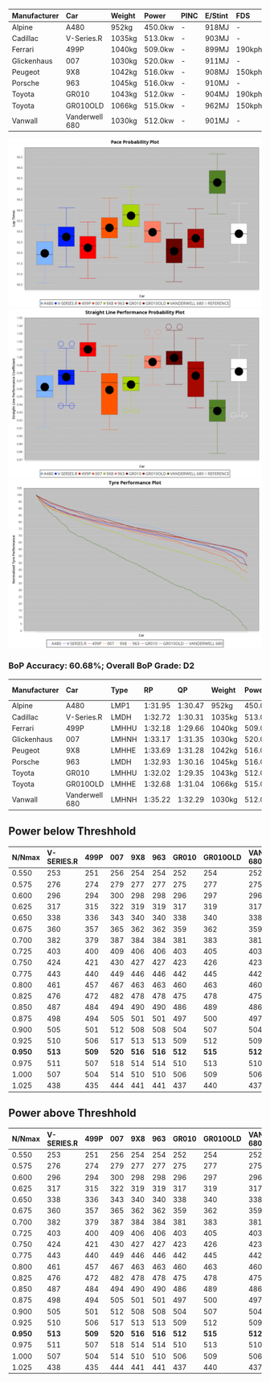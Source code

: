 | Manufacturer | Car            | Weight | Power   | PINC    | E/Stint | FDS     |
|:-|:-|:-|:-|:-|:-|:-|
| Alpine       | A480           | 952kg  | 450.0kw |    -    | 918MJ   |    -    |
| Cadillac     | V-Series.R     | 1035kg | 513.0kw |    -    | 903MJ   |    -    |
| Ferrari      | 499P           | 1040kg | 509.0kw |    -    | 899MJ   | 190kph  |
| Glickenhaus  | 007            | 1030kg | 520.0kw |    -    | 911MJ   |    -    |
| Peugeot      | 9X8            | 1042kg | 516.0kw |    -    | 908MJ   | 150kph  |
| Porsche      | 963            | 1045kg | 516.0kw |    -    | 910MJ   |    -    |
| Toyota       | GR010          | 1043kg | 512.0kw |    -    | 904MJ   | 190kph  |
| Toyota       | GR010OLD       | 1066kg | 515.0kw |    -    | 962MJ   | 150kph  |
| Vanwall      | Vanderwell 680 | 1030kg | 512.0kw |    -    | 901MJ   |    -    |

![PACECHART](./IMG/OFFICIAL.png)
![STRAIGHTLINEPERFORMANCECHART](./IMG/OFFICIAL_sp.png)
![TYREPERFORMANCECHART](./IMG/OFFICIAL_tw.png)

### BoP Accuracy: 60.68%; Overall BoP Grade: D2
| Manufacturer | Car            | Type  | RP      | QP      | Weight | Power¹  | Threshhold | PINC    | Power²   | E/Stint | AVG Vmax  | FDS     | RDLC | L/Stint | BOP-Grade | Model Accuracy | Model Points | Match%  | SimDiff |
|:-|:-|:-|:-|:-|:-|:-|:-|:-|:-|:-|:-|:-|:-|:-|:-|:-|:-|:-|:-|
| Alpine       | A480           | LMP1  | 1:31.95 | 1:30.47 |  952kg | 450.0kw | 0.0kph     |    -    | 450.00kw |  918MJ  | 300.99kph |    -    | 0.98 | 37      | -Ω1       | 97.75%         | 1567         | 44.37%  | -0.48   |
| Cadillac     | V-Series.R     | LMDH  | 1:32.72 | 1:30.31 | 1035kg | 513.0kw | 0.0kph     |    -    | 513.00kw |  903MJ  | 304.39kph |    -    | 1.03 | 40      | -B1       | 98.50%         | 4201         | 88.42%  | #       |
| Ferrari      | 499P           | LMHHU | 1:32.18 | 1:29.66 | 1040kg | 509.0kw | 0.0kph     |    -    | 509.00kw |  899MJ  | 309.68kph | 190kph  | 1.04 | 40      | -E2       | 100.00%        | 4441         | 54.10%  | #       |
| Glickenhaus  | 007            | LMHNH | 1:33.17 | 1:31.35 | 1030kg | 520.0kw | 0.0kph     |    -    | 520.00kw |  911MJ  | 302.56kph |    -    | 0.97 | 40      | +B2       | 94.07%         | 2174         | 83.21%  | +1.91   |
| Peugeot      | 9X8            | LMHHE | 1:33.69 | 1:31.28 | 1042kg | 516.0kw | 0.0kph     |    -    | 516.00kw |  908MJ  | 301.68kph | 150kph  | 1.03 | 40      | +E1       | 98.79%         | 5064         | 59.60%  | +0.45   |
| Porsche      | 963            | LMDH  | 1:32.93 | 1:30.16 | 1045kg | 516.0kw | 0.0kph     |    -    | 516.00kw |  910MJ  | 307.51kph |    -    | 1.01 | 40      | ~A1       | 99.87%         | 12613        | 97.96%  | #       |
| Toyota       | GR010          | LMHHU | 1:32.02 | 1:29.35 | 1043kg | 512.0kw | 0.0kph     |    -    | 512.00kw |  904MJ  | 307.46kph | 190kph  | 1.04 | 40      | -Ω1       | 99.73%         | 2956         | 47.54%  | #       |
| Toyota       | GR010OLD       | LMHHE | 1:32.68 | 1:31.04 | 1066kg | 515.0kw | 0.0kph     |    -    | 515.00kw |  962MJ  | 302.96kph | 150kph  | 1.03 | 40      | -B1       | 94.62%         | 880          | 87.60%  | -0.18   |
| Vanwall      | Vanderwell 680 | LMHNH | 1:35.22 | 1:32.29 | 1030kg | 512.0kw | 0.0kph     |    -    | 512.00kw |  901MJ  | 297.43kph |    -    | 1.02 | 40      | +Ω2       | 99.09%         | 544          | -16.65% | +1.00   |

## Power below Threshhold
| N/Nmax    | V-SERIES.R | 499P    | 007     | 9X8     | 963     | GR010   | GR010OLD | VANDERWELL 680 | ​     | RPM      | A480    |
|:-|:-|:-|:-|:-|:-|:-|:-|:-|:-|:-|:-|
|  0.550    |  253       |  251    |  256    |  254    |  254    |  252    |  254     |  252           |  ​    |   --     |   -     |
|  0.575    |  276       |  274    |  279    |  277    |  277    |  275    |  277     |  275           |  ​    |   --     |   -     |
|  0.600    |  296       |  294    |  300    |  298    |  298    |  296    |  297     |  296           |  ​    |   --     |   -     |
|  0.625    |  317       |  315    |  322    |  319    |  319    |  317    |  319     |  317           |  ​    |   --     |   -     |
|  0.650    |  338       |  336    |  343    |  340    |  340    |  338    |  340     |  338           |  ​    |   --     |   -     |
|  0.675    |  360       |  357    |  365    |  362    |  362    |  359    |  362     |  359           |  ​    |   --     |   -     |
|  0.700    |  382       |  379    |  387    |  384    |  384    |  381    |  383     |  381           |  ​    |   --     |   -     |
|  0.725    |  403       |  400    |  409    |  406    |  406    |  403    |  405     |  403           |  ​    |   --     |   -     |
|  0.750    |  424       |  421    |  430    |  427    |  427    |  423    |  426     |  423           |  ​    |   --     |   -     |
|  0.775    |  443       |  440    |  449    |  446    |  446    |  442    |  445     |  442           |  ​    |  5000    |  264    |
|  0.800    |  461       |  457    |  467    |  463    |  463    |  460    |  463     |  460           |  ​    |  5500    |  312    |
|  0.825    |  476       |  472    |  482    |  478    |  478    |  475    |  478     |  475           |  ​    |  6000    |  349    |
|  0.850    |  487       |  484    |  494    |  490    |  490    |  486    |  489     |  486           |  ​    |  6500    |  394    |
|  0.875    |  498       |  494    |  505    |  501    |  501    |  497    |  500     |  497           |  ​    |  7000    |  440    |
|  0.900    |  505       |  501    |  512    |  508    |  508    |  504    |  507     |  504           |  ​    |  7500    |  451    |
|  0.925    |  510       |  506    |  517    |  513    |  513    |  509    |  512     |  509           |  ​    |  8000    |  447    |
| **0.950** | **513**    | **509** | **520** | **516** | **516** | **512** | **515**  | **512**        | **​** | **8500** | **450** |
|  0.975    |  511       |  507    |  518    |  514    |  514    |  510    |  513     |  510           |  ​    |  9000    |  225    |
|  1.000    |  507       |  504    |  514    |  510    |  510    |  506    |  509     |  506           |  ​    |   --     |   -     |
|  1.025    |  438       |  435    |  444    |  441    |  441    |  437    |  440     |  437           |  ​    |   --     |   -     |

## Power above Threshhold
| N/Nmax    | V-SERIES.R | 499P    | 007     | 9X8     | 963     | GR010   | GR010OLD | VANDERWELL 680 | ​     | RPM      | A480    |
|:-|:-|:-|:-|:-|:-|:-|:-|:-|:-|:-|:-|
|  0.550    |  253       |  251    |  256    |  254    |  254    |  252    |  254     |  252           |  ​    |   --     |   -     |
|  0.575    |  276       |  274    |  279    |  277    |  277    |  275    |  277     |  275           |  ​    |   --     |   -     |
|  0.600    |  296       |  294    |  300    |  298    |  298    |  296    |  297     |  296           |  ​    |   --     |   -     |
|  0.625    |  317       |  315    |  322    |  319    |  319    |  317    |  319     |  317           |  ​    |   --     |   -     |
|  0.650    |  338       |  336    |  343    |  340    |  340    |  338    |  340     |  338           |  ​    |   --     |   -     |
|  0.675    |  360       |  357    |  365    |  362    |  362    |  359    |  362     |  359           |  ​    |   --     |   -     |
|  0.700    |  382       |  379    |  387    |  384    |  384    |  381    |  383     |  381           |  ​    |   --     |   -     |
|  0.725    |  403       |  400    |  409    |  406    |  406    |  403    |  405     |  403           |  ​    |   --     |   -     |
|  0.750    |  424       |  421    |  430    |  427    |  427    |  423    |  426     |  423           |  ​    |   --     |   -     |
|  0.775    |  443       |  440    |  449    |  446    |  446    |  442    |  445     |  442           |  ​    |  5000    |  264    |
|  0.800    |  461       |  457    |  467    |  463    |  463    |  460    |  463     |  460           |  ​    |  5500    |  312    |
|  0.825    |  476       |  472    |  482    |  478    |  478    |  475    |  478     |  475           |  ​    |  6000    |  349    |
|  0.850    |  487       |  484    |  494    |  490    |  490    |  486    |  489     |  486           |  ​    |  6500    |  394    |
|  0.875    |  498       |  494    |  505    |  501    |  501    |  497    |  500     |  497           |  ​    |  7000    |  440    |
|  0.900    |  505       |  501    |  512    |  508    |  508    |  504    |  507     |  504           |  ​    |  7500    |  451    |
|  0.925    |  510       |  506    |  517    |  513    |  513    |  509    |  512     |  509           |  ​    |  8000    |  447    |
| **0.950** | **513**    | **509** | **520** | **516** | **516** | **512** | **515**  | **512**        | **​** | **8500** | **450** |
|  0.975    |  511       |  507    |  518    |  514    |  514    |  510    |  513     |  510           |  ​    |  9000    |  225    |
|  1.000    |  507       |  504    |  514    |  510    |  510    |  506    |  509     |  506           |  ​    |   --     |   -     |
|  1.025    |  438       |  435    |  444    |  441    |  441    |  437    |  440     |  437           |  ​    |   --     |   -     |
